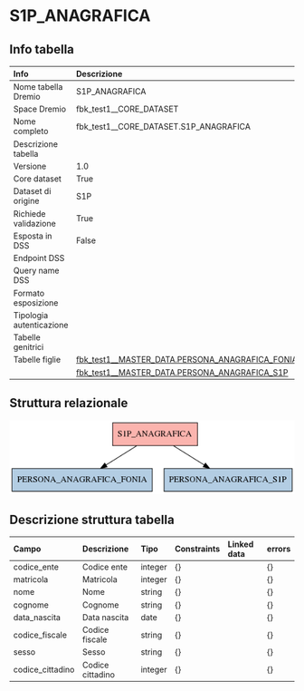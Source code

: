 # S1P_ANAGRAFICA

## Info tabella

| Info                     | Descrizione                                                                                                                   |
|:-------------------------|:------------------------------------------------------------------------------------------------------------------------------|
| Nome tabella Dremio      | S1P_ANAGRAFICA                                                                                                                |
| Space Dremio             | fbk_test1__CORE_DATASET                                                                                                       |
| Nome completo            | fbk_test1__CORE_DATASET.S1P_ANAGRAFICA                                                                                        |
| Descrizione tabella      |                                                                                                                               |
| Versione                 | 1.0                                                                                                                           |
| Core dataset             | True                                                                                                                          |
| Dataset di origine       | S1P                                                                                                                           |
| Richiede validazione     | True                                                                                                                          |
| Esposta in DSS           | False                                                                                                                         |
| Endpoint DSS             |                                                                                                                               |
| Query name DSS           |                                                                                                                               |
| Formato esposizione      |                                                                                                                               |
| Tipologia autenticazione |                                                                                                                               |
| Tabelle genitrici        |                                                                                                                               |
| Tabelle figlie           | [fbk_test1__MASTER_DATA.PERSONA_ANAGRAFICA_FONIA](/Documentation/fbk_test1__MASTER_DATA/PERSONA_ANAGRAFICA_FONIA/markdown.md) |
|                          | [fbk_test1__MASTER_DATA.PERSONA_ANAGRAFICA_S1P](/Documentation/fbk_test1__MASTER_DATA/PERSONA_ANAGRAFICA_S1P/markdown.md)     |

## Struttura relazionale

![S1P_ANAGRAFICA](./graph_png.png)

## Descrizione struttura tabella

| Campo            | Descrizione      | Tipo    | Constraints   | Linked data   | errors   |
|:-----------------|:-----------------|:--------|:--------------|:--------------|:---------|
| codice_ente      | Codice ente      | integer | {}            |               | {}       |
| matricola        | Matricola        | integer | {}            |               | {}       |
| nome             | Nome             | string  | {}            |               | {}       |
| cognome          | Cognome          | string  | {}            |               | {}       |
| data_nascita     | Data nascita     | date    | {}            |               | {}       |
| codice_fiscale   | Codice fiscale   | string  | {}            |               | {}       |
| sesso            | Sesso            | string  | {}            |               | {}       |
| codice_cittadino | Codice cittadino | integer | {}            |               | {}       |
